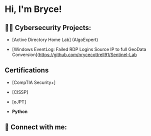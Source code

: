 <h1>Hi, I'm Bryce! </h1>

<h2>👨‍💻 Cybersecurity Projects:</h2>

- [Active Directory Home Lab] (AlgoExpert)</b>

- [Windows EventLog: Failed RDP Logins Source IP to full GeoData Conversion](https://github.com/nrycecottrell91/Sentinel-Lab

<h2> Certifications</h2>

- [CompTIA Security+]
- [CISSP]
- [eJPT]
  

- <b>Python</b>
  

<h2> 🤳 Connect with me:</h2>





<!--
**bcottrell91/bcottrell91** is a ✨ _special_ ✨ repository because its `README.md` (this file) appears on your GitHub profile.

Here are some ideas to get you started:

- 🔭 I’m currently working on ...
- 🌱 I’m currently learning ...
- 👯 I’m looking to collaborate on ...
- 🤔 I’m looking for help with ...
- 💬 Ask me about ...
- 📫 How to reach me: ...
- 😄 Pronouns: ...
- ⚡ Fun fact: ...
-->
